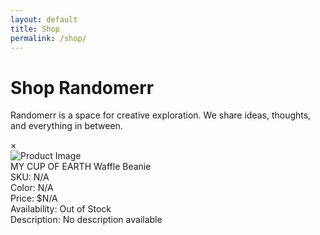 ```yaml
---
layout: default
title: Shop
permalink: /shop/
---
```


# Shop Randomerr

Randomerr is a space for creative exploration. We share ideas, thoughts, and everything in between.


<!-- Product List -->

<div id="product-list" class="product-list"></div>

<!-- Product Details Modal -->
<div id="product-details-modal" class="product-details-modal">
  <div class="modal-content">
    <span id="modal-close" class="close">&times;</span>
    <div class="modal-header">
      <img id="modal-main-image" alt="Product Image" />
    </div>
    <div id="modal-title-info">
      <div id="modal-title">MY CUP OF EARTH Waffle Beanie</div>
      <div id="modal-sku">SKU: N/A</div>
      <div id="modal-color">Color: N/A</div>
      <div id="modal-price">Price: $N/A</div>
      <div id="modal-availability" class="out-of-stock">Availability: Out of Stock</div>
      <div id="modal-description">Description: No description available</div>
    </div>
    <div id="modal-body"></div>
  </div>
</div>




<!-- Cart Icon -->
<div id="cart-icon" class="cart-icon" style="display: none;">
  🛒
</div><!-- Add this inside your cart-icon element in the HTML -->
<div id="cart-badge" class="cart-badge"></div>

<!-- Cart Container -->
<div id="cart" class="cart-container" style="display: none;">
  <h2>Your Cart</h2>
  <div id="cart-items">
    <!-- Cart items will be dynamically populated here -->
  </div>
  <div id="cart-summary" class="cart-summary">
    <div id="cart-total">Total: $0.00</div>
    <div id="cart-actions">
      <button id="checkout-button" class="checkout-button">Checkout</button>
    </div>
  </div>
</div>
